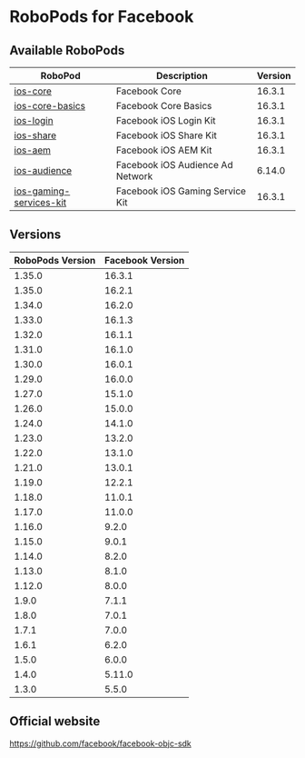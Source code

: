 # RoboPods for Facebook

## Available RoboPods

| RoboPod                                             | Description                      | Version |
|-----------------------------------------------------|----------------------------------|---------|
| [ios-core](ios-core/)                               | Facebook Core                    | 16.3.1  |
| [ios-core-basics](ios-core-basics/)                 | Facebook Core Basics             | 16.3.1  |
| [ios-login](ios-login/)                             | Facebook iOS Login Kit           | 16.3.1  |
| [ios-share](ios-share/)                             | Facebook iOS Share Kit           | 16.3.1  |
| [ios-aem](ios-aem/)                                 | Facebook iOS AEM Kit             | 16.3.1  |
| [ios-audience](ios-audience/)                       | Facebook iOS Audience Ad Network | 6.14.0  |
| [ios-gaming-services-kit](ios-gaming-services-kit/) | Facebook iOS Gaming Service Kit  | 16.3.1  |

## Versions

| RoboPods Version | Facebook Version |
|------------------|------------------|
| 1.35.0           | 16.3.1           |
| 1.35.0           | 16.2.1           |
| 1.34.0           | 16.2.0           |
| 1.33.0           | 16.1.3           |
| 1.32.0           | 16.1.1           |
| 1.31.0           | 16.1.0           |
| 1.30.0           | 16.0.1           |
| 1.29.0           | 16.0.0           |
| 1.27.0           | 15.1.0           |
| 1.26.0           | 15.0.0           |
| 1.24.0           | 14.1.0           |
| 1.23.0           | 13.2.0           |
| 1.22.0           | 13.1.0           |
| 1.21.0           | 13.0.1           |
| 1.19.0           | 12.2.1           |
| 1.18.0           | 11.0.1           |
| 1.17.0           | 11.0.0           |
| 1.16.0           | 9.2.0            |
| 1.15.0           | 9.0.1            |
| 1.14.0           | 8.2.0            |
| 1.13.0           | 8.1.0            |
| 1.12.0           | 8.0.0            |
| 1.9.0            | 7.1.1            |
| 1.8.0            | 7.0.1            |
| 1.7.1            | 7.0.0            |
| 1.6.1            | 6.2.0            |
| 1.5.0            | 6.0.0            |
| 1.4.0            | 5.11.0           |
| 1.3.0            | 5.5.0            |

## Official website

https://github.com/facebook/facebook-objc-sdk